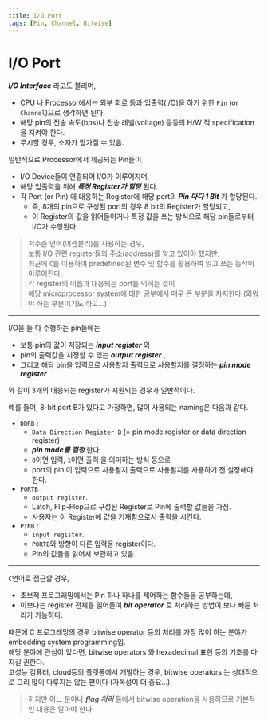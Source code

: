 ```yaml
---
title: I/O Port
tags: [Pin, Channel, Bitwise]
---
```


# I/O Port

***I/O Interface*** 라고도 불리며, 

* CPU 나 Processor에서는 외부 회로 등과 입출력(I/O)을 하기 위한 `Pin` (or `Channel`)으로 생각하면 된다. 
* 해당 pin의 전송 속도(bps)나 전송 레벨(voltage) 등등의 H/W 적 specification을 지켜야 한다. 
* 무시할 경우, 소자가 망가질 수 있음.

일반적으로 Processor에서 제공되는 Pin들이 

* I/O Device들이 연결되어 I/O가 이루어지며, 
* 해당 입출력을 위해 ***특정 Register가 할당*** 된다. 
* 각 Port (or Pin) 에 대응하는 Register에 해당 port의 ***Pin 마다 1 Bit*** 가 할당된다. 
  * 즉, 8개의 pin으로 구성된 port의 경우 8 bit의 Register가 할당되고, 
  * 이 Register의 값을 읽어들이거나 특정 값을 쓰는 방식으로 해당 pin들로부터 I/O가 수행된다.


> 저수준 언어(어셈블리)를 사용하는 경우,  
> 보통 I/O 관련 register들의 주소(address)를 알고 있어야 했지만,  
> 최근에 `C`를 이용하여 predefined된 변수 및 함수를 활용하여 읽고 쓰는 동작이 이루어진다.  
> 각 register의 이름과 대응되는 port를 익히는 것이  
> 해당 microprocessor system에 대한 공부에서 매우 큰 부분을 차지한다 (외워야 하는 부분이기도 하고...)

---

I/O을 둘 다 수행하는 pin들에는 

* 보통 pin의 값이 저장되는 ***input register*** 와 
* pin의 출력값을 지정할 수 있는 ***output register*** , 
* 그리고 해당 pin을 입력으로 사용할지 출력으로 사용할지를 결정하는 ***pin mode register***

와 같이 3개의 대응되는 register가 지원되는 경우가 일반적이다.

예를 들어, 8-bit port B가 있다고 가정하면, 많이 사용되는 naming은 다음과 같다.

* `DDRB` : 
    * `Data Direction Register B` (= pin mode register or data direction register)
    *  ***pin mode를 결정*** 한다. 
    *  `0`이면 입력, `1`이면 출력 을 의미하는 방식 등으로 
    *  port의 pin 이 입력으로 사용될지 출력으로 사용될지를 사용하기 전 설정해야 한다.
* `PORTB` : 
    * `output register`. 
    * Latch, Flip-Flop으로 구성된 Register로 Pin에 출력할 값들을 가짐. 
    * 사용자는 이 Register에 값을 기재함으로서 출력을 시킨다.
* `PINB` : 
    * `input register`. 
    * `PORTB`와 방향이 다른 입력용 register이다. 
    * Pin의 값들을 읽어서 보관하고 있음. 

---

`C`언어로 접근할 경우, 

* 초보적 프로그래밍에서는 Pin 하나 하나를 제어하는 함수들을 공부하는데, 
* 이보다는 register 전체를 읽어들여 ***bit operator*** 로 처리하는 방법이 보다 빠른 처리가 가능하다. 

때문에 C 프로그래밍의 경우 bitwise operator 등의 처리를 가장 많이 하는 분야가 embedding system programming임.  
해당 분야에 관심이 있다면, bitwise operators 와 hexadecimal 표현 등의 기초를 다지길 권한다.  
고성능 컴퓨터, cloud등의 플랫폼에서 개발하는 경우, bitwise operators 는 상대적으로 그리 많이 다루지는 않는 편이다 (가독성이 더 중요...).

> 하지만 어느 분야나 ***flag 처리*** 등에서 bitwise operation을 사용하므로 기본적인 내용은 알아야 한다.